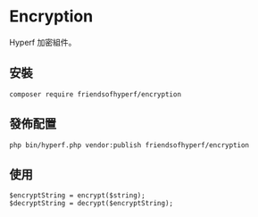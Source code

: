 # Encryption

Hyperf 加密組件。

## 安裝

```shell
composer require friendsofhyperf/encryption
```

## 發佈配置

```shell
php bin/hyperf.php vendor:publish friendsofhyperf/encryption
```

## 使用

```shell
$encryptString = encrypt($string);
$decryptString = decrypt($encryptString);
```
